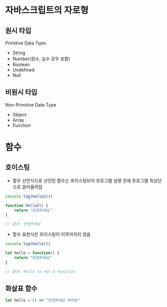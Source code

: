 # 자바스크립트의 자로형
## 원시 타입
Primitive Data Type
- String
- Number(정수, 실수 모두 포함)
- Boolean
- Undefined
- Null
## 비원시 타입
Non-Primitive Data Type
- Object
- Array
- Function

# 함수
## 호이스팅
- 함수 선언식으로 선언된 함수는 호이스팅되어 프로그램 실행 전에 프로그램 최상단으로 끌어올려짐
```javascript
console.log(hello2())

function hello2() {
    return "안녕하세요"
}

// 결과: 안녕하세요
```
- 함수 표현식은 호이스팅이 이루어지지 않음
```javascript
console.log(hello())

let hello = function() {
    return "안녕하세요"
}

// 결과: hello is not a function
```

## 화살표 함수
```javascript
let hello = () => "안녕하세요 여러분"
```
